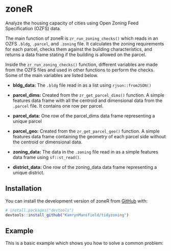 
<!-- README.md is generated from README.Rmd. Please edit that file -->

# zoneR

<!-- badges: start -->

<!-- badges: end -->

Analyze the housing capacity of cities using Open Zoning Feed
Specification (OZFS) data.

The main function of zoneR is `zr_run_zoning_checks()` which reads in an
OZFS `.bldg`, `.parcel`, and `.zoning` file. It calculates the zoning
requirements for each parcel, checks them against the building
characteristics, and returns a data frame stating if the building is
allowed on the parcel.

Inside the `zr_run_zoning_checks()` function, different variables are
made from the OZFS files and used in other functions to perform the
checks. Some of the main variables are listed below.

- **bldg_data:** The `.bldg` file read in as a list using
  `rjson::fromJSON()`

- **parcel_dims:** Created from the `zr_get_parcel_dims()` function. A
  simple features data frame with all the centroid and dimensional data
  from the `.parcel` file. It contains one row per parcel.

- **parcel_data:** One row of the parcel_dims data frame representing a
  unique parcel

- **parcel_geo:** Created from the `zr_get_parcel_geo()` function. A
  simple features data frame containing the geometry of each parcel side
  without the centroid or dimensional data.

- **zoning_data:** The data in the `.zoning` file read in as a simple
  features data frame using `sf::st_read()`.

- **district_data:** One row of the zoning_data data frame representing
  a unique district.

## Installation

You can install the development version of zoneR from
[GitHub](https://github.com/) with:

``` r
# install.packages("devtools")
devtools::install_github("KamrynMansfield/tidyzoning")
```

## Example

This is a basic example which shows you how to solve a common problem:
